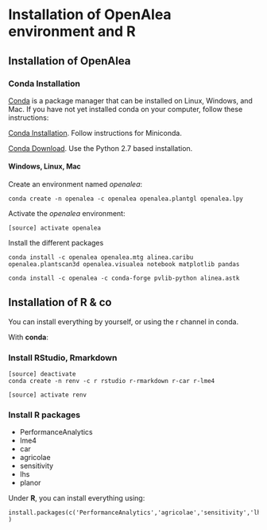# Installation of OpenAlea environment and R

## Installation of OpenAlea

### Conda Installation

[Conda](https://conda.io) is a package manager that can be installed on Linux, Windows, and Mac.
If you have not yet installed conda on your computer, follow these instructions:

[Conda Installation](https://conda.io/docs/user-guide/install/index.html). Follow instructions for Miniconda.

[Conda Download](https://conda.io/miniconda.html). Use the Python 2.7 based installation.

#### Windows, Linux, Mac

Create an environment named *openalea*:

    conda create -n openalea -c openalea openalea.plantgl openalea.lpy

Activate the *openalea* environment:

    [source] activate openalea

Install the different packages

    conda install -c openalea openalea.mtg alinea.caribu openalea.plantscan3d openalea.visualea notebook matplotlib pandas

    conda install -c openalea -c conda-forge pvlib-python alinea.astk

## Installation of R & co

You can install everything by yourself, or using the r channel in conda.

With **conda**:

### Install RStudio, Rmarkdown


    [source] deactivate
    conda create -n renv -c r rstudio r-rmarkdown r-car r-lme4
    
    [source] activate renv
    

### Install R packages
* PerformanceAnalytics
* lme4
* car
* agricolae
* sensitivity
* lhs
* planor

Under **R**, you can install everything using:
    
    install.packages(c('PerformanceAnalytics','agricolae','sensitivity','lhs','planor') )


